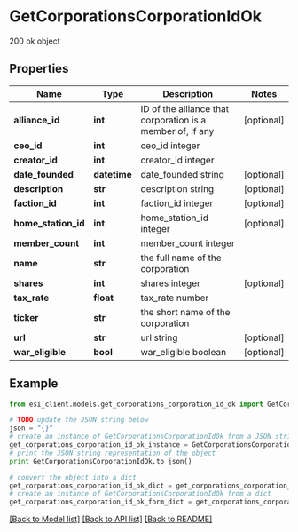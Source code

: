 # GetCorporationsCorporationIdOk

200 ok object

## Properties

Name | Type | Description | Notes
------------ | ------------- | ------------- | -------------
**alliance_id** | **int** | ID of the alliance that corporation is a member of, if any | [optional] 
**ceo_id** | **int** | ceo_id integer | 
**creator_id** | **int** | creator_id integer | 
**date_founded** | **datetime** | date_founded string | [optional] 
**description** | **str** | description string | [optional] 
**faction_id** | **int** | faction_id integer | [optional] 
**home_station_id** | **int** | home_station_id integer | [optional] 
**member_count** | **int** | member_count integer | 
**name** | **str** | the full name of the corporation | 
**shares** | **int** | shares integer | [optional] 
**tax_rate** | **float** | tax_rate number | 
**ticker** | **str** | the short name of the corporation | 
**url** | **str** | url string | [optional] 
**war_eligible** | **bool** | war_eligible boolean | [optional] 

## Example

```python
from esi_client.models.get_corporations_corporation_id_ok import GetCorporationsCorporationIdOk

# TODO update the JSON string below
json = "{}"
# create an instance of GetCorporationsCorporationIdOk from a JSON string
get_corporations_corporation_id_ok_instance = GetCorporationsCorporationIdOk.from_json(json)
# print the JSON string representation of the object
print GetCorporationsCorporationIdOk.to_json()

# convert the object into a dict
get_corporations_corporation_id_ok_dict = get_corporations_corporation_id_ok_instance.to_dict()
# create an instance of GetCorporationsCorporationIdOk from a dict
get_corporations_corporation_id_ok_form_dict = get_corporations_corporation_id_ok.from_dict(get_corporations_corporation_id_ok_dict)
```
[[Back to Model list]](../README.md#documentation-for-models) [[Back to API list]](../README.md#documentation-for-api-endpoints) [[Back to README]](../README.md)



